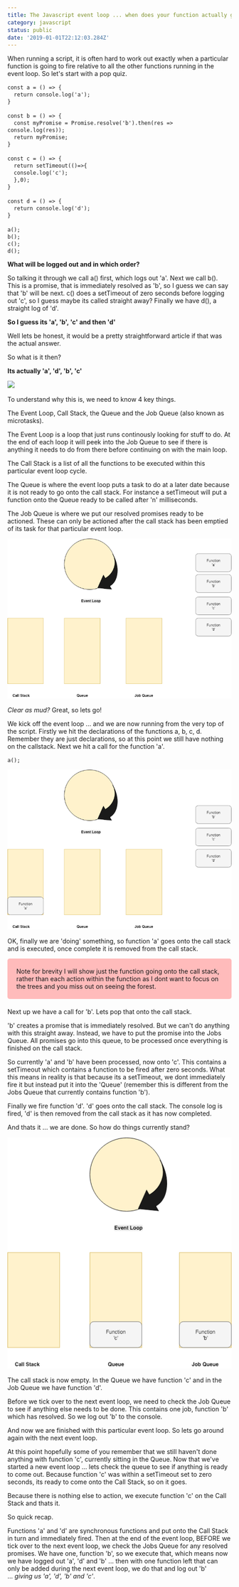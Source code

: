 ```yaml
---
title: The Javascript event loop ... when does your function actually get called?
category: javascript
status: public
date: '2019-01-01T22:12:03.284Z'
---
```


When running a script, it is often hard to work out exactly when a particular function is going to fire relative to all the other functions running in the event loop. So let's start with a pop quiz.

```
const a = () => {
  return console.log('a');
}

const b = () => {
  const myPromise = Promise.resolve('b').then(res => console.log(res));
  return myPromise;
}

const c = () => {
  return setTimeout(()=>{
  console.log('c');
  },0);
}

const d = () => {
  return console.log('d');
}

a();
b();
c();
d();
```

**What will be logged out and in which order?**

So talking it through we call a() first, which logs out 'a'. Next we call b(). This is a promise, that is immediately resolved as 'b', so I guess we can say that 'b' will be next. c() does a setTimeout of zero seconds before logging out 'c', so I guess maybe its called straight away? Finally we have d(), a straight log of 'd'.

**So I guess its 'a', 'b', 'c' and then 'd'**

Well lets be honest, it would be a pretty straightforward article if that was the actual answer.

So what is it then?

**Its actually 'a', 'd', 'b', 'c'**

![](https://i.imgflip.com/2s4s48.jpg)

To understand why this is, we need to know 4 key things.

The Event Loop, Call Stack, the Queue and the Job Queue (also known as microtasks).

The Event Loop is a loop that just runs continously looking for stuff to do. At the end of each loop it will peek into the Job Queue to see if there is anything it needs to do from there before continuing on with the main loop.

The Call Stack is a list of all the functions to be executed within this particular event loop cycle.

The Queue is where the event loop puts a task to do at a later date because it is not ready to go onto the call stack. For instance a setTimeout will put a function onto the Queue ready to be called after 'n' milliseconds.

The Job Queue is where we put our resolved promises ready to be actioned. These can only be actioned after the call stack has been emptied of its task for that particular event loop.

![Chinese Salty Egg](./updated-event-loop1.png)

_Clear as mud?_ Great, so lets go!

We kick off the event loop ... and we are now running from the very top of the script. Firstly we hit the declarations of the functions a, b, c, d. Remember they are just declarations, so at this point we still have nothing on the callstack. Next we hit a call for the function 'a'.

```
a();
```

![Chinese Salty Egg](./updated-event-loop3.png)

OK, finally we are 'doing' something, so function 'a' goes onto the call stack and is executed, once complete it is removed from the call stack.

<div style="background-color: #fbb; padding: 20px; margin-bottom: 20px; border-radius: 5px;">Note for brevity I will show just the function going onto the call stack, rather than each action within the function as I dont want to focus on the trees and you miss out on seeing the forest.</div>

Next up we have a call for 'b'. Lets pop that onto the call stack.

'b' creates a promise that is immediately resolved. But we can't do anything with this straight away. Instead, we have to put the promise into the Jobs Queue. All promises go into this queue, to be processed once everything is finished on the call stack.

So currently 'a' and 'b' have been processed, now onto 'c'. This contains a setTimeout which contains a function to be fired after zero seconds. What this means in reality is that because its a setTimeout, we dont immediately fire it but instead put it into the 'Queue' (remember this is different from the Jobs Queue that currently contains function 'b').

Finally we fire function 'd'. 'd' goes onto the call stack. The console log is fired, 'd' is then removed from the call stack as it has now completed.

And thats it ... we are done. So how do things currently stand?

![Chinese Salty Egg](./updated-event-loop6.png)

The call stack is now empty. In the Queue we have function 'c' and in the Job Queue we have function 'd'.

Before we tick over to the next event loop, we need to check the Job Queue to see if anything else needs to be done. This contains one job, function 'b' which has resolved. So we log out 'b' to the console.

And now we are finished with this particular event loop. So lets go around again with the next event loop.

At this point hopefully some of you remember that we still haven't done anything with function 'c', currently sitting in the Queue. Now that we've started a new event loop ... lets check the queue to see if anything is ready to come out. Because function 'c' was within a setTimeout set to zero seconds, its ready to come onto the Call Stack, so on it goes.

Because there is nothing else to action, we execute function 'c' on the Call Stack and thats it.

So quick recap.

Functions 'a' and 'd' are synchronous functions and put onto the Call Stack in turn and immediately fired. Then at the end of the event loop, BEFORE we tick over to the next event loop, we check the Jobs Queue for any resolved promises. We have one, function 'b', so we execute that, which means now we have logged out 'a', 'd' and 'b' ... then with one function left that can only be added during the next event loop, we do that and log out 'b' <br />... _giving us 'a', 'd', 'b' and 'c'_.
